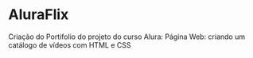 # AluraFlix

Criação do Portifolio do projeto do curso Alura: Página Web: criando um catálogo de vídeos com HTML e CSS
